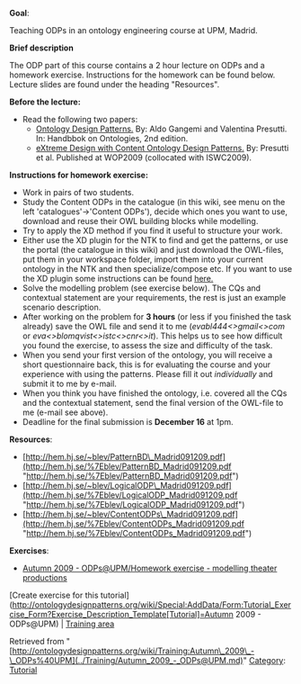 __Goal__:


Teaching ODPs in an ontology engineering course at UPM, Madrid.


__Brief description__


The ODP part of this course contains a 2 hour lecture on ODPs and a homework exercise. Instructions for the homework can be found below. Lecture slides are found under the heading "Resources".


__Before the lecture:__



* Read the following two papers:
	+ [Ontology Design Patterns.](http://hem.hj.se/~blev/HandbookChapter_ODPs.pdf "http://hem.hj.se/~blev/HandbookChapter_ODPs.pdf") By: Aldo Gangemi and Valentina Presutti. In: Handbbok on Ontologies, 2nd edition.
	+ [eXtreme Design with Content Ontology Design Patterns.](http://hem.hj.se/~blev/WOP_XD.pdf "http://hem.hj.se/~blev/WOP_XD.pdf") By: Presutti et al. Published at WOP2009 (collocated with ISWC2009).


__Instructions for homework exercise:__



* Work in pairs of two students.
* Study the Content ODPs in the catalogue (in this wiki, see menu on the left 'catalogues'->'Content ODPs'), decide which ones you want to use, download and reuse their OWL building blocks while modelling.
* Try to apply the XD method if you find it useful to structure your work.
* Either use the XD plugin for the NTK to find and get the patterns, or use the portal (the catalogue in this wiki) and just download the OWL-files, put them in your workspace folder, import them into your current ontology in the NTK and then specialize/compose etc. If you want to use the XD plugin some instructions can be found  [here.](../Training/Autumn_2009_-_ODPs@UPM/XD-help.md "Training:Autumn 2009 - ODPs@UPM/XD-help")
* Solve the modelling problem (see exercise below). The CQs and contextual statement are your requirements, the rest is just an example scenario description.
* After working on the problem for __3 hours__ (or less if you finished the task already) save the OWL file and send it to me (_evabl444<<at>>gmail<<dot>>com_ or _eva<<dot>>blomqvist<<at>>istc<<dot>>cnr<<dot>>it_). This helps us to see how difficult you found the exercise, to assess the size and difficulty of the task.
* When you send your first version of the ontology, you will receive a short questionnaire back, this is for evaluating the course and your experience with using the patterns. Please fill it out _individually_ and submit it to me by e-mail.
* When you think you have finished the ontology, i.e. covered all the CQs and the contextual statement, send the final version of the OWL-file to me (e-mail see above).
* Deadline for the final submission is __December 16__ at 1pm.



__Resources__:



* [http://hem.hj.se/~blev/PatternBD\_Madrid091209.pdf](http://hem.hj.se/%7Eblev/PatternBD_Madrid091209.pdf "http://hem.hj.se/%7Eblev/PatternBD_Madrid091209.pdf")
* [http://hem.hj.se/~blev/LogicalODP\_Madrid091209.pdf](http://hem.hj.se/%7Eblev/LogicalODP_Madrid091209.pdf "http://hem.hj.se/%7Eblev/LogicalODP_Madrid091209.pdf")
* [http://hem.hj.se/~blev/ContentODPs\_Madrid091209.pdf](http://hem.hj.se/%7Eblev/ContentODPs_Madrid091209.pdf "http://hem.hj.se/%7Eblev/ContentODPs_Madrid091209.pdf")


__Exercises__:



* [Autumn 2009 - ODPs@UPM/Homework exercise - modelling theater productions](../Training/Autumn_2009_-_ODPs@UPM/Homework_exercise_-_modelling_theater_productions.md "Training:Autumn 2009 - ODPs@UPM/Homework exercise - modelling theater productions")


[Create exercise for this tutorial](http://ontologydesignpatterns.org/wiki/Special:AddData/Form:Tutorial_Exercise_Form?Exercise_Description_Template[Tutorial]=Autumn 2009 - ODPs@UPM) | [Training area](../Training/Main.md "Training:Main")



Retrieved from "[http://ontologydesignpatterns.org/wiki/Training:Autumn\_2009\_-\_ODPs%40UPM](../Training/Autumn_2009_-_ODPs@UPM.md)"
 [Category](http://ontologydesignpatterns.org/wiki/Special:Categories "Special:Categories"): [Tutorial](../Category/Tutorial.md "Category:Tutorial")